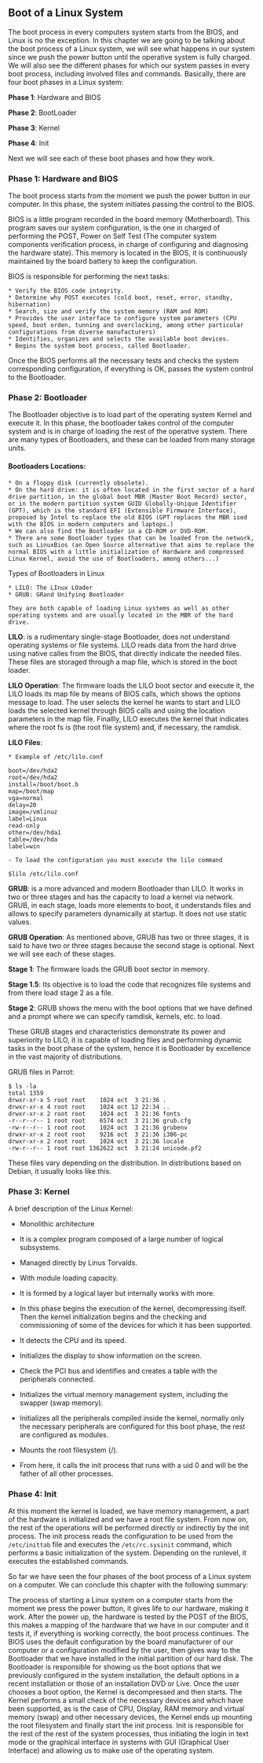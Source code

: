 ## Boot of a Linux System ##

The boot process in every computers system starts from the BIOS, and Linux is no the exception. In this chapter we are going to be talking about the boot process of a Linux system, we will see what happens in our system since we push the power button until the operative system is fully charged. We will also see the different phases for which our system passes in every boot process, including involved files and commands. Basically, there are four boot phases in a Linux system:

**Phase 1**: Hardware and BIOS

**Phase 2**: BootLoader

**Phase 3**: Kernel

**Phase 4**: Init

Next we will see each of these boot phases and how they work.

### Phase 1: Hardware and BIOS ###

The boot process starts from the moment we push the power button in our computer. In this phase, the system initiates passing the control to the BIOS.

BIOS is a little program recorded in the board memory (Motherboard). This program saves our system configuration, is the one in charged of performing the POST, Power on Self Test (The computer system components verification process, in charge of configuring and diagnosing the hardware state). This memory is located in the BIOS, it is continuously maintained by the board battery to keep the configuration.

BIOS is responsible for performing the next tasks:

	* Verify the BIOS code integrity.
	* Determine why POST executes (cold boot, reset, error, standby, hibernation)
	* Search, size and verify the system memory (RAM and ROM)
	* Provides the user interface to configure system parameters (CPU speed, boot orden, tunning and overclocking, among other particular configurations from diverse manufacturers)
	* Identifies, organizes and selects the available boot devices.
	* Begins the system boot process, called Bootloader.

Once the BIOS performs all the necessary tests and checks the system corresponding configuration, if everything is OK, passes the system control to the Bootloader.

### Phase 2: Bootloader ###

The Bootloader objective is to load part of the operating system Kernel and execute it. In this phase, the bootloader takes control of the computer system and is in charge of loading the rest of the operative system. There are many types of Bootloaders, and these can be loaded from many storage units.

#### Bootloaders Locations: ####

	* On a floppy disk (currently obsolete).
	* On the hard drive: it is often located in the first sector of a hard drive partition, in the global boot MBR (Master Boot Record) sector, or in the modern partition system GUID Globally-Unique Identifier (GPT), which is the standard EFI (Extensible Firmware Interface), proposed by Intel to replace the old BIOS (GPT replaces the MBR ised with the BIOS in modern computers and laptops.)
	* We can also find the Bootloader in a CD-ROM or DVD-ROM.
	* There are some Bootloader types that can be loaded from the network, such as LinuxBios (an Open Source alternative that aims to replace the normal BIOS with a little initialization of Hardware and compressed Linux Kernel, avoid the use of Bootloaders, among others...)

Types of Bootloaders in Linux

	* LILO: The LInux LOader
	* GRUB: GRand Unifying Bootloader

	They are both capable of loading Linux systems as well as other operating systems and are usually located in the MBR of the hard drive.

**LILO**: is a rudimentary single-stage Bootloader, does not understand operating systems or file systems. LILO reads data from the hard drive using native calles from the BIOS, that directly indicate the needed files. These files are storaged through a map file, which is  stored in the boot loader.

**LILO Operation**: The firmware loads the LILO boot sector and execute it, the LILO loads its map file by means of BIOS calls, which shows the options message to load. The user selects the kernel he wants to start and LILO loads the selected kernel through BIOS calls and using the location parameters in the map file. Finallly, LILO executes the kernel that indicates where the root fs is (the root file system) and, if necessary, the ramdisk.

**LILO Files**:

	* Example of /etc/lilo.conf

	boot=/dev/hda2
 	root=/dev/hda2
	install=/boot/boot.b
	map=/boot/map
	vga=normal
	delay=20
	image=/vmlinuz
	label=Linux
	read-only
	other=/dev/hda1
	table=/dev/hda
	label=win

	- To load the configuration you must execute the lilo command

	$lilo /etc/lilo.conf

**GRUB**: is a more advanced and modern Bootloader than LILO. It works in two or three stages and has the capacity to load a kernel via network. GRUB, in each stage, loads more elements to boot, it understands files and allows to specify parameters dynamically at startup. It does not use static values.

**GRUB Operation**: As mentioned above, GRUB has two or three stages, it is said to have two or three stages because the second stage is optional. Next we will see each of these stages.

**Stage 1**: The firmware loads the GRUB boot sector in memory.

**Stage 1.5**: Its objective is to load the code that recognizes file systems and from there load stage 2 as a file.

**Stage 2**: GRUB shows the menu with the boot options that we have defined and a prompt where we can specify ramdisk, kernels, etc. to load.

These GRUB stages and characteristics demonstrate its power and superiority to LILO, it is capable of loading files and performing dynamic tasks in the boot phase of the system, hence it is Bootloader by excellence in the vast majority of distributions.

GRUB files in Parrot:

	$ ls -la
	total 1359
	drwxr-xr-x 5 root root    1024 oct  3 21:36 .
	drwxr-xr-x 4 root root    1024 oct 12 22:34 ..
	drwxr-xr-x 2 root root    1024 oct  3 21:36 fonts
	-r--r--r-- 1 root root    6574 oct  3 21:36 grub.cfg
	-rw-r--r-- 1 root root    1024 oct  3 21:36 grubenv
	drwxr-xr-x 2 root root    9216 oct  3 21:36 i386-pc
	drwxr-xr-x 2 root root    1024 oct  3 21:36 locale
	-rw-r--r-- 1 root root 1362622 oct  3 21:24 unicode.pf2

These files vary depending on the distribution. In distributions based on Debian, it usually looks like this.

### Phase 3: Kernel ###


A brief description of the Linux Kernel:

- Monolithic architecture

- It is a complex program composed of a large number of logical subsystems.

- Managed directly by Linus Torvalds.

- With module loading capacity.

- It is formed by a logical layer but internally works with more.

- In this phase begins the execution of the kernel, decompressing itself. Then the kernel initialization begins and the checking and commissioning of some of the devices for which it has been supported.

- It detects the CPU and its speed.

- Initializes the display to show information on the screen.

- Check the PCI bus and identifies and creates a table with the peripherals connected.

- Initializes the virtual memory management system, including the swapper (swap memory).

- Initializes all the peripherals compiled inside the kernel, normally only the necessary peripherals are configured for this boot phase, the rest are configured as modules.

- Mounts the root filesystem (/).

- From here, it calls the init process that runs with a uid 0 and will be the father of all other processes.

### Phase 4: Init ###

At this moment the kernel is loaded, we have memory management, a part of the hardware is initialized and we have a root file system. From now on, the rest of the operations will be performed directly or indirectly by the init process. The init process reads the configuration to be used from the `/etc/inittab` file and executes the `/etc/rc.sysinit` command, which performs a basic initialization of the system. Depending on the runlevel, it executes the established commands.

So far we have seen the four phases of the boot process of a Linux system on a computer. We can conclude this chapter with the following summary:

The process of starting a Linux system on a computer starts from the moment we press the power button, it gives life to our hardware, making it work. After the power up, the hardware is tested by the POST of the BIOS, this makes a mapping of the hardware that we have in our computer and it tests it, if everything is working correctly, the boot process continues. The BIOS uses the default configuration by the board manufacturer of our computer or a configuration modified by the user, then gives way to the Bootloader that we have installed in the initial partition of our hard disk. The Bootloader is responsible for showing us the boot options that we previously configured in the system installation, the default options in a recent installation or those of an installation DVD or Live. Once the user chooses a boot option, the Kernel is decompressed and then starts. The Kernel performs a small check of the necessary devices and which have been supported, as is the case of CPU, Display, RAM memory and virtual memory (swap) and other necessary devices, the Kernel ends up mounting the root filesystem and finally start the init process. Init is responsible for the rest of the rest of the system processes, thus initiating the login in text mode or the graphical interface in systems with GUI (Graphical User Interface) and allowing us to make use of the operating system.